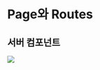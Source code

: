 # Page와 Routes

## 서버 컴포넌트
<img src="https://github.com/xoxojw/pages-route-prac/assets/124491335/81f2c879-bd27-45aa-9c39-35d4e64fc8b5" />